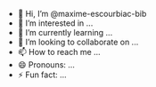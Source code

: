 - 👋 Hi, I’m @maxime-escourbiac-bib
- 👀 I’m interested in ...
- 🌱 I’m currently learning ...
- 💞️ I’m looking to collaborate on ...
- 📫 How to reach me ...
- 😄 Pronouns: ...
- ⚡ Fun fact: ...

<!---
maxime-escourbiac-bib/maxime-escourbiac-bib is a ✨ special ✨ repository because its `README.md` (this file) appears on your GitHub profile.
You can click the Preview link to take a look at your changes.
--->
